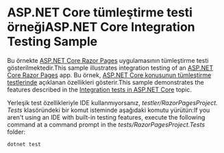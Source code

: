 # <a name="aspnet-core-integration-testing-sample"></a><span data-ttu-id="71ba2-101">ASP.NET Core tümleştirme testi örneği</span><span class="sxs-lookup"><span data-stu-id="71ba2-101">ASP.NET Core Integration Testing Sample</span></span>

<span data-ttu-id="71ba2-102">Bu örnekte [ASP.NET Core Razor Pages](https://docs.microsoft.com/aspnet/core/mvc/razor-pages) uygulamasının tümleştirme testi gösterilmektedir.</span><span class="sxs-lookup"><span data-stu-id="71ba2-102">This sample illustrates integration testing of an [ASP.NET Core Razor Pages](https://docs.microsoft.com/aspnet/core/mvc/razor-pages) app.</span></span> <span data-ttu-id="71ba2-103">Bu örnek, [ASP.NET Core konusunun tümleştirme testlerinde](https://docs.microsoft.com/aspnet/core/test/integration-tests) açıklanan özellikleri gösterir.</span><span class="sxs-lookup"><span data-stu-id="71ba2-103">This sample demonstrates the features described in the [Integration tests in ASP.NET Core](https://docs.microsoft.com/aspnet/core/test/integration-tests) topic.</span></span>

<span data-ttu-id="71ba2-104">Yerleşik test özellikleriyle IDE kullanmıyorsanız, *testler/RazorPagesProject. Tests* klasöründeki bir komut isteminde aşağıdaki komutu yürütün:</span><span class="sxs-lookup"><span data-stu-id="71ba2-104">If you aren't using an IDE with built-in testing features, execute the following command at a command prompt in the *tests/RazorPagesProject.Tests* folder:</span></span>

```console
dotnet test
```
